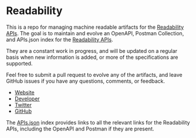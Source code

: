 # ReadabilityThis is a repo for managing machine readable artifacts for the [Readability APIs](http://www.readability.com). The goal is to maintain and evolve an OpenAPI, Postman Collection, and APIs.json index for the [Readability APIs](http://www.readability.com).They are a constant work in progress, and will be updated on a regular basis when new information is added, or more of the specifications are supported.Feel free to submit a pull request to evolve any of the artifacts, and leave GitHub issues if you have any questions, comments, or feedback.- [Website](http://www.readability.com)- [Developer](http://www.readability.com)- [Twitter](https://twitter.com/readability)- [GitHub](https://github.com/readability)The [APIs.json](https://github.com/api-evangelist/readability/blob/master/apis.json) index provides links to all the relevant links for the Readability APIs, including the OpenAPI and Postman if they are present.